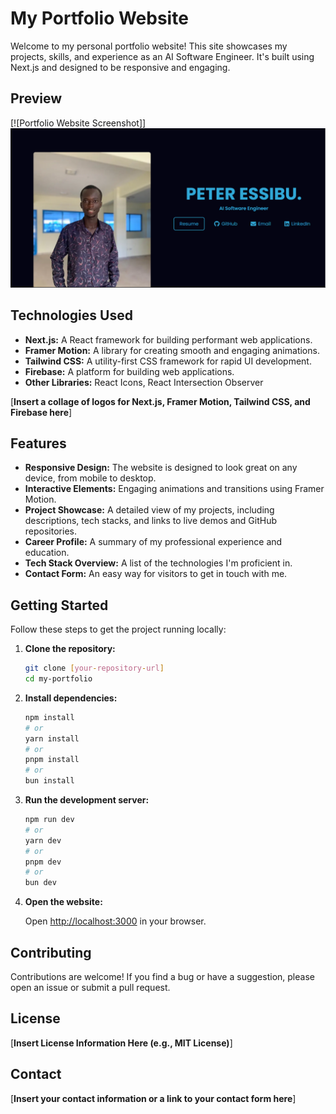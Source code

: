 # My Portfolio Website

Welcome to my personal portfolio website! This site showcases my projects, skills, and experience as an AI Software Engineer. It's built using Next.js and designed to be responsive and engaging.

## Preview

[![Portfolio Website Screenshot]]
![Portfolio Website Screenshot](public/images/Hero/me.png)

## Technologies Used

*   **Next.js:** A React framework for building performant web applications.
*   **Framer Motion:** A library for creating smooth and engaging animations.
*   **Tailwind CSS:** A utility-first CSS framework for rapid UI development.
*   **Firebase:** A platform for building web applications.
*   **Other Libraries:** React Icons, React Intersection Observer

[**Insert a collage of logos for Next.js, Framer Motion, Tailwind CSS, and Firebase here**]

## Features

*   **Responsive Design:** The website is designed to look great on any device, from mobile to desktop.
*   **Interactive Elements:** Engaging animations and transitions using Framer Motion.
*   **Project Showcase:** A detailed view of my projects, including descriptions, tech stacks, and links to live demos and GitHub repositories.
*   **Career Profile:** A summary of my professional experience and education.
*   **Tech Stack Overview:** A list of the technologies I'm proficient in.
*   **Contact Form:** An easy way for visitors to get in touch with me.

## Getting Started

Follow these steps to get the project running locally:

1.  **Clone the repository:**

    ```bash
    git clone [your-repository-url]
    cd my-portfolio
    ```
2.  **Install dependencies:**

    ```bash
    npm install
    # or
    yarn install
    # or
    pnpm install
    # or
    bun install
    ```
3.  **Run the development server:**

    ```bash
    npm run dev
    # or
    yarn dev
    # or
    pnpm dev
    # or
    bun dev
    ```
4.  **Open the website:**

    Open [http://localhost:3000](http://localhost:3000) in your browser.

## Contributing

Contributions are welcome! If you find a bug or have a suggestion, please open an issue or submit a pull request.

## License

[**Insert License Information Here (e.g., MIT License)**]

## Contact

[**Insert your contact information or a link to your contact form here**]